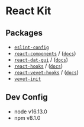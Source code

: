 # React Kit

## Packages
- [`eslint-config`](apps/eslint-config)
- [`react-components`](apps/react-components) / ([`docs`](https://antonbobrov.github.io/react-kit))
- [`react-dat-gui`](apps/react-dat-gui) / ([`docs`](https://antonbobrov.github.io/react-kit/react-dat-gui/))
- [`react-hooks`](apps/react-hooks) / ([`docs`](https://antonbobrov.github.io/react-kit/react-hooks/))
- [`react-vevet-hooks`](apps/react-vevet-hooks) / ([`docs`](https://antonbobrov.github.io/react-kit/react-vevet-hooks/))
- [`vevet-init`](apps/vevet-init)

## Dev Config
* node v16.13.0
* npm v8.1.0